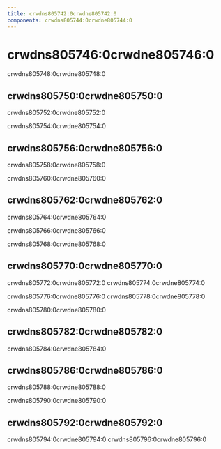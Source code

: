 ```yaml
---
title: crwdns805742:0crwdne805742:0
components: crwdns805744:0crwdne805744:0
---
```

# crwdns805746:0crwdne805746:0

<p class="description">crwdns805748:0crwdne805748:0</p>

## crwdns805750:0crwdne805750:0

crwdns805752:0crwdne805752:0

crwdns805754:0crwdne805754:0

## crwdns805756:0crwdne805756:0

crwdns805758:0crwdne805758:0

crwdns805760:0crwdne805760:0

## crwdns805762:0crwdne805762:0

crwdns805764:0crwdne805764:0

crwdns805766:0crwdne805766:0

crwdns805768:0crwdne805768:0

## crwdns805770:0crwdne805770:0

crwdns805772:0crwdne805772:0 crwdns805774:0crwdne805774:0

crwdns805776:0crwdne805776:0 crwdns805778:0crwdne805778:0

crwdns805780:0crwdne805780:0

## crwdns805782:0crwdne805782:0

crwdns805784:0crwdne805784:0

## crwdns805786:0crwdne805786:0

crwdns805788:0crwdne805788:0

crwdns805790:0crwdne805790:0

## crwdns805792:0crwdne805792:0

crwdns805794:0crwdne805794:0 crwdns805796:0crwdne805796:0